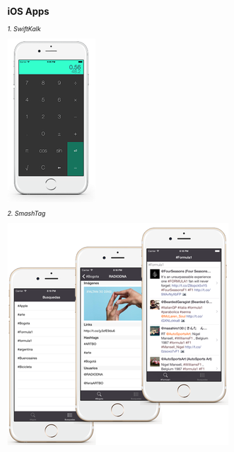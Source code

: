 ## iOS Apps

_1. SwiftKalk_

![Calculator](https://raw.githubusercontent.com/diegosalazarCO/Swift-Apps/master/ScreenShots/kalk.png)

_2. SmashTag_

![SmashTag](https://raw.githubusercontent.com/diegosalazarCO/Swift-Apps/master/ScreenShots/Smashtag.png)

